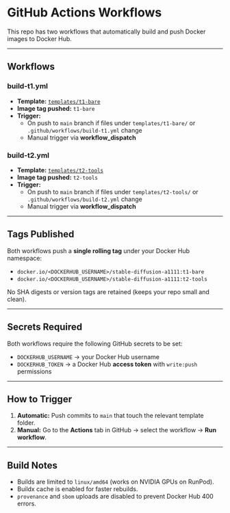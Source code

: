 # GitHub Actions Workflows

This repo has two workflows that automatically build and push Docker images to Docker Hub.

---

## Workflows

### build-t1.yml
- **Template:** [`templates/t1-bare`](../../templates/t1-bare)  
- **Image tag pushed:** `t1-bare`  
- **Trigger:**  
  - On push to `main` branch if files under `templates/t1-bare/` or `.github/workflows/build-t1.yml` change  
  - Manual trigger via **workflow_dispatch**

### build-t2.yml
- **Template:** [`templates/t2-tools`](../../templates/t2-tools)  
- **Image tag pushed:** `t2-tools`  
- **Trigger:**  
  - On push to `main` branch if files under `templates/t2-tools/` or `.github/workflows/build-t2.yml` change  
  - Manual trigger via **workflow_dispatch**

---

## Tags Published

Both workflows push a **single rolling tag** under your Docker Hub namespace:

- `docker.io/<DOCKERHUB_USERNAME>/stable-diffusion-a1111:t1-bare`
- `docker.io/<DOCKERHUB_USERNAME>/stable-diffusion-a1111:t2-tools`

No SHA digests or version tags are retained (keeps your repo small and clean).

---

## Secrets Required

Both workflows require the following GitHub secrets to be set:

- `DOCKERHUB_USERNAME` → your Docker Hub username  
- `DOCKERHUB_TOKEN` → a Docker Hub **access token** with `write:push` permissions

---

## How to Trigger

1. **Automatic:** Push commits to `main` that touch the relevant template folder.  
2. **Manual:** Go to the **Actions** tab in GitHub → select the workflow → **Run workflow**.

---

## Build Notes

- Builds are limited to `linux/amd64` (works on NVIDIA GPUs on RunPod).  
- Buildx cache is enabled for faster rebuilds.  
- `provenance` and `sbom` uploads are disabled to prevent Docker Hub 400 errors.

